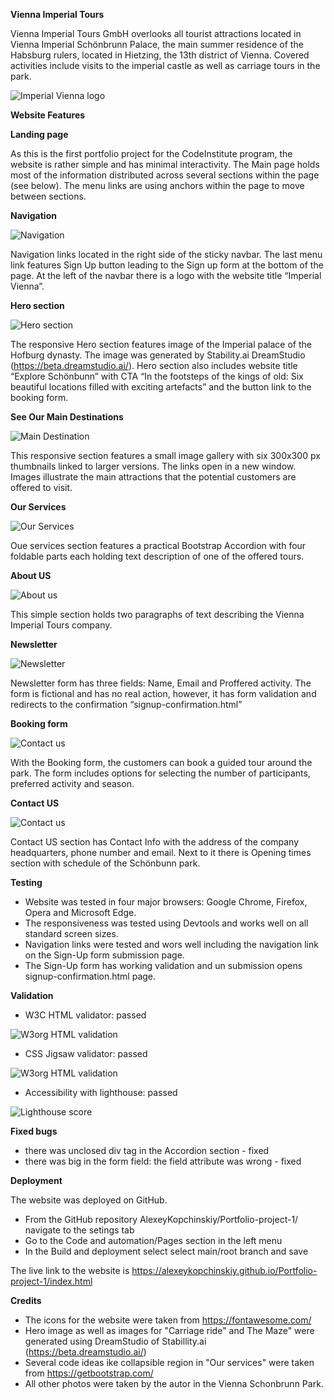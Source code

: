 **Vienna Imperial Tours**

Vienna Imperial Tours GmbH overlooks all tourist attractions located in Vienna Imperial Schönbrunn Palace, the main summer residence of the Habsburg rulers, located in Hietzing, the 13th district of Vienna. Covered activities include visits to the imperial castle as well as carriage tours in the park. 

![Imperial Vienna logo](assets/images/responsiveness-preview.jpg)

**Website Features**

**Landing page**

As this is the first portfolio project for the CodeInstitute program, the website is rather simple and has minimal interactivity. The Main page holds most of the information distributed across several sections within the page (see below). The menu links are using anchors within the page to move between sections. 

**Navigation**

![Navigation](assets/images/readme-images/navbar.jpg)

Navigation links located in the right side of the sticky navbar. The last menu link features Sign Up button leading to the Sign up form at the bottom of the page. At the left of the navbar there is a logo with the website title “Imperial Vienna”. 

**Hero section**

![Hero section](assets/images/readme-images/hero-section.jpg)

The responsive Hero section features image of the Imperial palace of the Hofburg dynasty. The image was generated by Stability.ai DreamStudio (https://beta.dreamstudio.ai/). Hero section also includes website title “Explore Schönbunn” with CTA “In the footsteps of the kings of old: Six beautiful locations filled with exciting artefacts” and the button link to the booking form.

**See Our Main Destinations**

![Main Destination](assets/images/readme-images/main-destinations.jpg)

This responsive section features a small image gallery with six 300x300 px thumbnails linked to larger versions. The links open in a new window. Images illustrate the main attractions that the potential customers are offered to visit.

**Our Services**

![Our Services](assets/images/readme-images/our-services.jpg)

Oue services section features a practical Bootstrap Accordion with four foldable parts each holding text description of one of the offered tours.

**About US**

![About us](assets/images/readme-images/about-us.jpg)

This simple section holds two paragraphs of text describing the Vienna Imperial Tours company.

**Newsletter**

![Newsletter](assets/images/readme-images/newsletter-sign-up-form.jpg)

Newsletter form has three fields: Name, Email and Proffered activity. The form is fictional and has no real action, however, it has form validation and redirects to the confirmation “signup-confirmation.html”

**Booking form**

![Contact us](assets/images/readme-images/booking-form.jpg)

With the Booking form, the customers can book a guided tour around the park. The form includes options for selecting the number of participants, preferred activity and season. 

**Contact US**

![Contact us](assets/images/readme-images/contact-us.jpg)

Contact US section has Contact Info with the address of the company headquarters, phone number and email. Next to it there is Opening times section with schedule of the Schönbunn park.

**Testing**

- Website was tested in four major browsers: Google Chrome, Firefox, Opera and Microsoft Edge. 
- The responsiveness was tested using Devtools and works well on all standard screen sizes.
- Navigation links were tested and wors well including the navigation link on the Sign-Up form submission page. 
- The Sign-Up form has working validation and un submission opens signup-confirmation.html page.

**Validation**

-	W3C HTML validator: passed

![W3org HTML validation](assets/images/readme-images/html-validation-results.jpg)

-	CSS Jigsaw validator: passed

![W3org HTML validation](assets/images/readme-images/css-velidation-success.png)

-	Accessibility with lighthouse: passed

![Lighthouse score](assets/images/readme-images/Lighthouse-score.jpg)

**Fixed bugs**

- there was unclosed div tag in the Accordion section - fixed
- there was big in the form field: the field attribute was wrong - fixed

**Deployment**

The website was deployed on GitHub. 
- From the GitHub repository AlexeyKopchinskiy/Portfolio-project-1/ navigate to the setings tab
- Go to the Code and automation/Pages section in the left menu
- In the Build and deployment select select main/root branch and save

The live link to the website is https://alexeykopchinskiy.github.io/Portfolio-project-1/index.html

**Credits**

- The icons for the website were taken from https://fontawesome.com/
- Hero image as well as images for "Carriage ride" and The Maze" were generated using DreamStudio of Stabillity.ai (https://beta.dreamstudio.ai/)
- Several code ideas ike collapsible region in "Our services" were taken from https://getbootstrap.com/
- All other photos were taken by the autor in the Vienna Schonbrunn Park.
